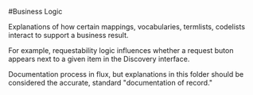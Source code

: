 #Business Logic

Explanations of how certain mappings, vocabularies, termlists, codelists interact to support a business result.

For example, requestability logic influences whether a request buton appears next to a given item in the Discovery interface.

Documentation process in flux, but explanations in this folder should be considered the accurate, standard "documentation of record."
